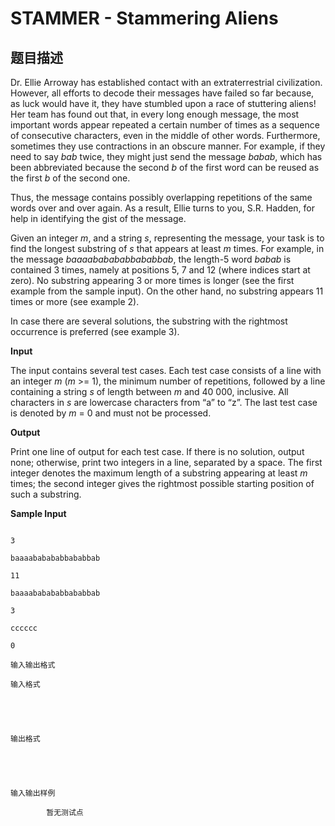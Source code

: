 # STAMMER - Stammering Aliens

## 题目描述

Dr. Ellie Arroway has established contact with an extraterrestrial civilization. However, all efforts to decode their messages have failed so far because, as luck would have it, they have stumbled upon a race of stuttering aliens! Her team has found out that, in every long enough message, the most important words appear repeated a certain number of times as a sequence of consecutive characters, even in the middle of other words. Furthermore, sometimes they use contractions in an obscure manner. For example, if they need to say _bab_ twice, they might just send the message _babab_, which has been abbreviated because the second _b_ of the first word can be reused as the first _b_ of the second one.

Thus, the message contains possibly overlapping repetitions of the same words over and over again. As a result, Ellie turns to you, S.R. Hadden, for help in identifying the gist of the message.

Given an integer _m_, and a string _s_, representing the message, your task is to find the longest substring of _s_ that appears at least _m_ times. For example, in the message _baaaababababbababbab_, the length-5 word _babab_ is contained 3 times, namely at positions 5, 7 and 12 (where indices start at zero). No substring appearing 3 or more times is longer (see the first example from the sample input). On the other hand, no substring appears 11 times or more (see example 2).

In case there are several solutions, the substring with the rightmost occurrence is preferred (see example 3).

**Input**

The input contains several test cases. Each test case consists of a line with an integer _m_ (_m_ >= 1), the minimum number of repetitions, followed by a line containing a string _s_ of length between _m_ and 40 000, inclusive. All characters in _s_ are lowercase characters from “a” to “z”. The last test case is denoted by _m_ = 0 and must not be processed.

**Output**

Print one line of output for each test case. If there is no solution, output none; otherwise, print two integers in a line, separated by a space. The first integer denotes the maximum length of a substring appearing at least _m_ times; the second integer gives the rightmost possible starting position of such a substring.

**Sample Input**

```

3

baaaababababbababbab

11

baaaababababbababbab

3

cccccc

0

```

    输入输出格式

    输入格式

    

    

    输出格式

    

    

    输入输出样例

            暂无测试点

    

    

    

<!--  -->

